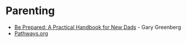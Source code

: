 # Parenting

* [Be Prepared: A Practical Handbook for New Dads](https://www.amazon.co.uk/Be-Prepared-Practical-Handbook-Dads/dp/B001O9BXV6) - Gary Greenberg
* [Pathways.org](https://pathways.org)

